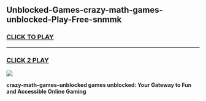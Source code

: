 
## Unblocked-Games-crazy-math-games-unblocked-Play-Free-snmmk
<h3>
<a href="https://premium76.site?title=crazy-math-games-unblocked&ref=10A">CLICK TO PLAY</a></h3>
<hr>

<h3>
<a href="https://premium76.site?title=crazy-math-games-unblocked&ref=10A">CLICK 2 PLAY</a>
  
</h3>

<a href="https://premium76.site?title=crazy-math-games-unblocked&ref=10A"><img src="https://clearcache.store/games.png"></a>


**crazy-math-games-unblocked games unblocked: Your Gateway to Fun and Accessible Online Gaming**
